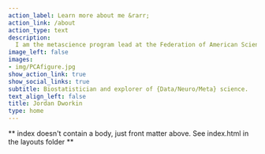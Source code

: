 ```yaml
---
action_label: Learn more about me &rarr;
action_link: /about
action_type: text
description: 
  I am the metascience program lead at the Federation of American Scientists. My work focuses on growing and strengthening ties between the metascience and science policy communities, with the ultimate goal of improving scientific research, funding, institutions, and incentive structures through experimentation.
image_left: false
images:
- img/PCAfigure.jpg
show_action_link: true
show_social_links: true
subtitle: Biostatistician and explorer of {Data/Neuro/Meta} science.
text_align_left: false
title: Jordan Dworkin
type: home
---
```


** index doesn't contain a body, just front matter above.
See index.html in the layouts folder **
